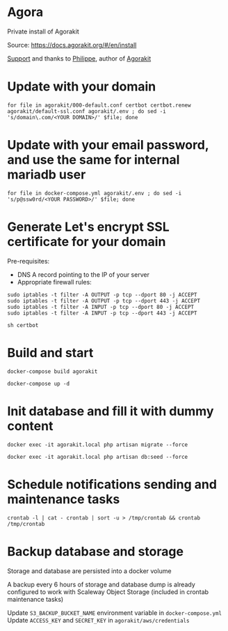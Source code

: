 # Agora
Private install of Agorakit

Source: https://docs.agorakit.org/#/en/install

[Support](https://agorakit.org/fr/soutenir.php) and thanks to [Philippe](https://github.com/philippejadin), author of [Agorakit](https://github.com/agorakit/agorakit)

# Update with your domain
`for file in agorakit/000-default.conf certbot certbot.renew agorakit/default-ssl.conf agorakit/.env ; do sed -i 's/domain\.com/<YOUR DOMAIN>/' $file; done`

# Update with your email password, and use the same for internal mariadb user
`for file in docker-compose.yml agorakit/.env ; do sed -i 's/p@ssw0rd/<YOUR PASSWORD>/' $file; done`

# Generate Let's encrypt SSL certificate for your domain
Pre-requisites:
- DNS A record pointing <YOUR DOMAIN> to the IP of your server
- Appropriate firewall rules:
```
sudo iptables -t filter -A OUTPUT -p tcp --dport 80 -j ACCEPT
sudo iptables -t filter -A OUTPUT -p tcp --dport 443 -j ACCEPT
sudo iptables -t filter -A INPUT -p tcp --dport 80 -j ACCEPT
sudo iptables -t filter -A INPUT -p tcp --dport 443 -j ACCEPT
```

`sh certbot`

# Build and start
`docker-compose build agorakit`

`docker-compose up -d`

# Init database and fill it with dummy content
`docker exec -it agorakit.local php artisan migrate --force`

`docker exec -it agorakit.local php artisan db:seed --force`

# Schedule notifications sending and maintenance tasks
`crontab -l | cat - crontab | sort -u > /tmp/crontab && crontab /tmp/crontab`

# Backup database and storage
Storage and database are persisted into a docker volume

A backup every 6 hours of storage and database dump is already configured to work with Scaleway Object Storage (included in crontab maintenance tasks)

Update `S3_BACKUP_BUCKET_NAME` environment variable in `docker-compose.yml`
Update `ACCESS_KEY` and `SECRET_KEY` in `agorakit/aws/credentials`
  
  
